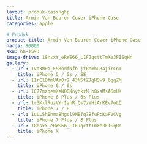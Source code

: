 ```yaml
---
layout: produk-casinghp
title: Armin Van Buuren Cover iPhone Case
categories: apple

# Produk
product-title: Armin Van Buuren Cover iPhone Case
harga: 90000
sku: hn-1593
image-drive: 18nsxY_eRWS66_L1FJqcttTmXe3FISqHn
gallery:
  - url: 1Vo3MPa_FS8hdfNfb-jtRnmhu3ajirCnT
    title: iPhone 5 / 5s / SE
  - url: 11rC1BfmUAm0r2_43N5tZJgHSw9_6ggZM
    title: iPhone 6 / 6s
  - url: 1C77mzqemKeNO0KnyhkzM_b0xsMsA6mUK
    title: iPhone 6 Plus / 6s Plus
  - url: 1r3KxlRuzVYr1anR_Qs7zVHiArKEv7oLQ
    title: iPhone 7 / 8
  - url: 1uLL5hIhma8hgcl9MBfq7BfuPcKaFVCVg
    title: iPhone 7 Plus / 8 Plus
  - url: 18nsxY_eRWS66_L1FJqcttTmXe3FISqHn
    title: iPhone X
---
```

